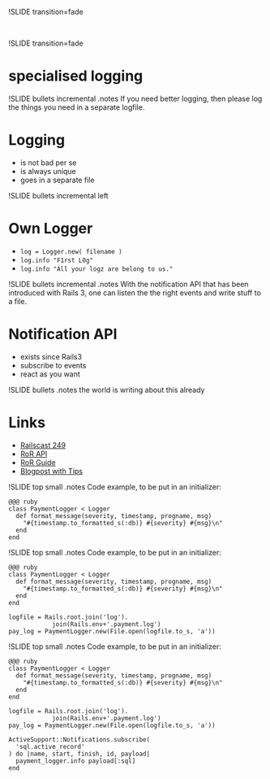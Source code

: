 !SLIDE transition=fade
 
&nbsp;

!SLIDE transition=fade

# specialised logging

!SLIDE bullets incremental
.notes If you need better logging, then please log the things you need in a separate logfile.

# Logging
* is not bad per se
* is always unique
* goes in a separate file

!SLIDE bullets incremental left

# Own Logger
* `log = Logger.new( filename )`
* `log.info "F1rst L0g"`
* `log.info "All your logz are belong to us."`

!SLIDE bullets incremental
.notes With the notification API that has been introduced with Rails 3, one can listen the the right events and write stuff to a file.

# Notification API
* exists since Rails3
* subscribe to events
* react as you want

!SLIDE bullets
.notes the world is writing about this already

# Links
* [Railscast 249](http://railscasts.com/episodes/249-notifications-in-rails-3)
* [RoR API](http://api.rubyonrails.org/classes/ActiveSupport/Notifications.html)
* [RoR Guide](http://edgeguides.rubyonrails.org/active_support_instrumentation.html#sql-active-record)
* [Blogpost with Tips](http://mikenaberezny.com/2007/02/24/rails-logging-tips/)

!SLIDE top small
.notes Code example, to be put in an initializer:

	@@@ ruby
	class PaymentLogger < Logger
	  def format_message(severity, timestamp, progname, msg)
	    "#{timestamp.to_formatted_s(:db)} #{severity} #{msg}\n"
	  end
	end

!SLIDE top small
.notes Code example, to be put in an initializer:

	@@@ ruby
	class PaymentLogger < Logger
	  def format_message(severity, timestamp, progname, msg)
	    "#{timestamp.to_formatted_s(:db)} #{severity} #{msg}\n"
	  end
	end
	
	logfile = Rails.root.join('log').
	            join(Rails.env+'.payment.log')
	pay_log = PaymentLogger.new(File.open(logfile.to_s, 'a'))

!SLIDE top small
.notes Code example, to be put in an initializer:

	@@@ ruby
	class PaymentLogger < Logger
	  def format_message(severity, timestamp, progname, msg)
	    "#{timestamp.to_formatted_s(:db)} #{severity} #{msg}\n"
	  end
	end
	
	logfile = Rails.root.join('log').
	            join(Rails.env+'.payment.log')
	pay_log = PaymentLogger.new(File.open(logfile.to_s, 'a'))
	
	ActiveSupport::Notifications.subscribe(
	  'sql.active_record'
	) do |name, start, finish, id, payload|
	  payment_logger.info payload[:sql]
	end
